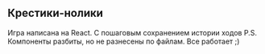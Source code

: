 ## Крестики-нолики

Игра написана на React. С пошаговым сохранением истории ходов
P.S. Компоненты разбиты, но не разнесены по файлам. Все работает ;)
